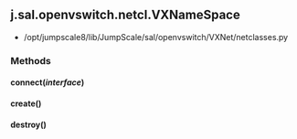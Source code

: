 <!-- toc -->
## j.sal.openvswitch.netcl.VXNameSpace

- /opt/jumpscale8/lib/JumpScale/sal/openvswitch/VXNet/netclasses.py

### Methods

#### connect(*interface*) 

#### create() 

#### destroy() 

